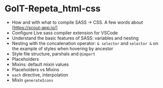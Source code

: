 # GoIT-Repeta_html-css

- How and with what to compile SASS -> CSS. A few words about [https://scout-app.io/]
- Configure Live sass compiler extension for VSCode
- Understand the basic features of SASS: variables and nesting
- Nesting with the concatenation operator: `& selector` and `selector &` on the example of styles when hovering by ancestor
- Style file structure, parshals and `@import`
- Placeholders
- Mixins: default mixin values
- Placeholders vs Mixins
- `each` directive, interpolation
- Mixin `generateIcons`
